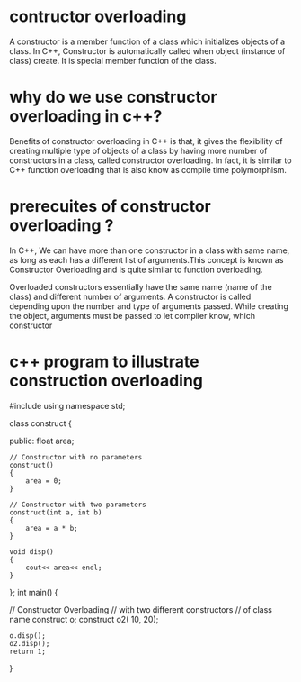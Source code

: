 # contructor overloading 
 A constructor is a member function of a class which initializes objects of a class. In C++, Constructor is automatically called when object (instance of class) create. It is special member function of the class.
 # why do we use constructor overloading in c++?
 Benefits of constructor overloading in C++ is that, it gives the flexibility of creating multiple type of objects of a class by having more number of constructors in a class, called constructor overloading. In fact, it is similar to C++ function overloading that is also know as compile time polymorphism.
 # prerecuites of constructor overloading ?
 In C++, We can have more than one constructor in a class with same name, as long as each has a different list of arguments.This concept is known as Constructor Overloading and is quite similar to function overloading.

Overloaded constructors essentially have the same name (name of the class) and different number of arguments.
A constructor is called depending upon the number and type of arguments passed.
While creating the object, arguments must be passed to let compiler know, which constructor
# c++ program to illustrate  construction overloading
#include <iostream>
using namespace std;
  
class construct
{ 
  
public:
    float area; 
      
    // Constructor with no parameters
    construct()
    {
        area = 0;
    }
      
    // Constructor with two parameters
    construct(int a, int b)
    {
        area = a * b;
    }
      
    void disp()
    {
        cout<< area<< endl;
    }
};
int main()
{


   // Constructor Overloading 
    // with two different constructors
    // of class name
    construct o;
    construct o2( 10, 20);
      
    o.disp();
    o2.disp();
    return 1;
}
